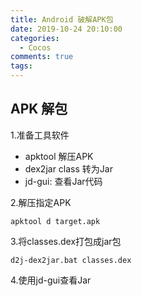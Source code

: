 ```yaml
---
title: Android 破解APK包
date: 2019-10-24 20:10:00
categories:
  - Cocos
comments: true
tags:
---
```


## APK 解包

1.准备工具软件
   - apktool 解压APK
   - dex2jar class 转为Jar
   - jd-gui: 查看Jar代码

2.解压指定APK   

    apktool d target.apk 

3.将classes.dex打包成jar包

    d2j-dex2jar.bat classes.dex 

4.使用jd-gui查看Jar  